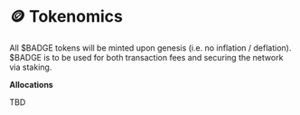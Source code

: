 # 🪙 Tokenomics

All $BADGE tokens will be minted upon genesis (i.e. no inflation / deflation). $BADGE is to be used for both transaction fees and securing the network via staking.

**Allocations**

TBD
